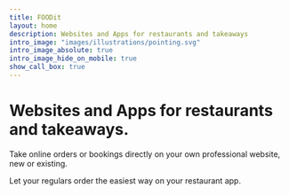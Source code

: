```yaml
---
title: FOODit
layout: home
description: Websites and Apps for restaurants and takeaways
intro_image: "images/illustrations/pointing.svg"
intro_image_absolute: true
intro_image_hide_on_mobile: true
show_call_box: true
---
```


# Websites and Apps for restaurants and takeaways. 

Take online orders or bookings directly on your own professional website, new or existing. 

Let your regulars order the easiest way on your restaurant app.
